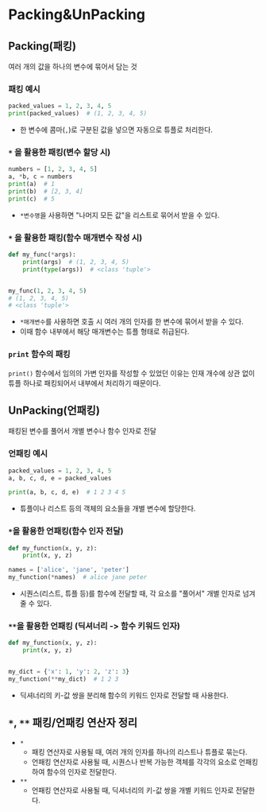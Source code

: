 # Packing&UnPacking

## Packing(패킹)
여러 개의 값을 하나의 변수에 묶어서 담는 것

### 패킹 예시
```python
packed_values = 1, 2, 3, 4, 5
print(packed_values)  # (1, 2, 3, 4, 5)
```
- 한 변수에 콤마(`,`)로 구분된 값을 넣으면 자동으로 튜플로 처리한다.

###  `*` 을 활용한 패킹(변수 할당 시)
```python
numbers = [1, 2, 3, 4, 5]
a, *b, c = numbers
print(a)  # 1
print(b)  # [2, 3, 4]
print(c)  # 5
```
- `*변수명`을 사용하면 "나머지 모든 값"을 리스트로 묶어서 받을 수 있다.

###  `*` 을 활용한 패킹(함수 매개변수 작성 시)
```python
def my_func(*args):
    print(args)  # (1, 2, 3, 4, 5)
    print(type(args))  # <class 'tuple'>


my_func(1, 2, 3, 4, 5)
# (1, 2, 3, 4, 5)
# <class 'tuple'>
```
- `*매개변수`를 사용하면 호출 시 여러 개의 인자를 한 변수에 묶어서 받을 수 있다.
- 이때 함수 내부에서 해당 매개변수는 튜플 형태로 취급된다. 

### `print` 함수의 패킹
`print()` 함수에서 임의의 가변 인자를 작성할 수 있었던 이유는 인재 개수에 상관 없이 튜플 하나로 패킹되어서 내부에서 처리하기 때문이다.

## UnPacking(언패킹)
패킹된 변수를 풀어서 개별 변수나 함수 인자로 전달

### 언패킹 예시
```python
packed_values = 1, 2, 3, 4, 5
a, b, c, d, e = packed_values

print(a, b, c, d, e)  # 1 2 3 4 5
```
- 튜플이나 리스트 등의 객체의 요소들을 개별 변수에 할당한다.

###  `*`을 활용한 언패킹(함수 인자 전달)
```python
def my_function(x, y, z):
    print(x, y, z)

names = ['alice', 'jane', 'peter']
my_function(*names)  # alice jane peter
```
- 시퀀스(리스트, 튜플 등)를 함수에 전달할 때, 각 요소를 "풀어서" 개별 인자로 넘겨줄 수 있다.

### `**`을 활용한 언패킹 (딕셔너리 -> 함수 키워드 인자)
```python
def my_function(x, y, z):
    print(x, y, z)


my_dict = {'x': 1, 'y': 2, 'z': 3}
my_function(**my_dict)  # 1 2 3
```
- 딕셔너리의 키-값 쌍을 분리해 함수의 키워드 인자로 전달할 때 사용한다.

## `*`, `**` 패킹/언패킹 연산자 정리
- `*`
	- 패킹 연산자로 사용될 때, 여러 개의 인자를 하나의 리스트나 튜플로 묶는다.
	- 언패킹 연산자로 사용될 때, 시퀀스나 반복 가능한 객체를 각각의 요소로 언패킹하여 함수의 인자로 전달한다.
- `**`
	- 언패킹 연산자로 사용될 때, 딕셔너리의 키-값 쌍을 개별 키워드 인자로 전달한다.
